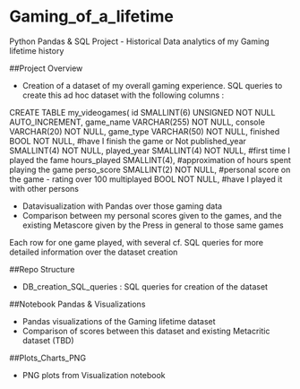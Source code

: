 # Gaming_of_a_lifetime
Python Pandas &amp; SQL Project - Historical Data analytics of my Gaming lifetime history

##Project Overview
- Creation of a dataset of my overall gaming experience.
SQL queries to create this ad hoc dataset with the following columns :

CREATE TABLE my_videogames(
	id SMALLINT(6) UNSIGNED NOT NULL AUTO_INCREMENT,
    game_name VARCHAR(255) NOT NULL,
    console VARCHAR(20) NOT NULL,
    game_type VARCHAR(50) NOT NULL,
    finished BOOL NOT NULL, #have I finish the game or Not
    published_year SMALLINT(4) NOT NULL,
    played_year SMALLINT(4) NOT NULL, #first time I played the fame
    hours_played SMALLINT(4), #approximation of hours spent playing the game
    perso_score SMALLINT(2) NOT NULL, #personal score on the game - rating over 100
    multiplayed BOOL NOT NULL, #have I played it with other persons

- Datavisualization with Pandas over those gaming data
- Comparison between my personal scores given to the games, and the existing Metascore given by the Press in general to those same games

Each row for one game played, with several
cf. SQL queries for more detailed information over the dataset creation

##Repo Structure
- DB_creation_SQL_queries : SQL queries for creation of the dataset

##Notebook Pandas & Visualizations
- Pandas visualizations of the Gaming lifetime dataset
- Comparison of scores between this dataset and existing Metacritic dataset (TBD)

##Plots_Charts_PNG
- PNG plots from Visualization notebook